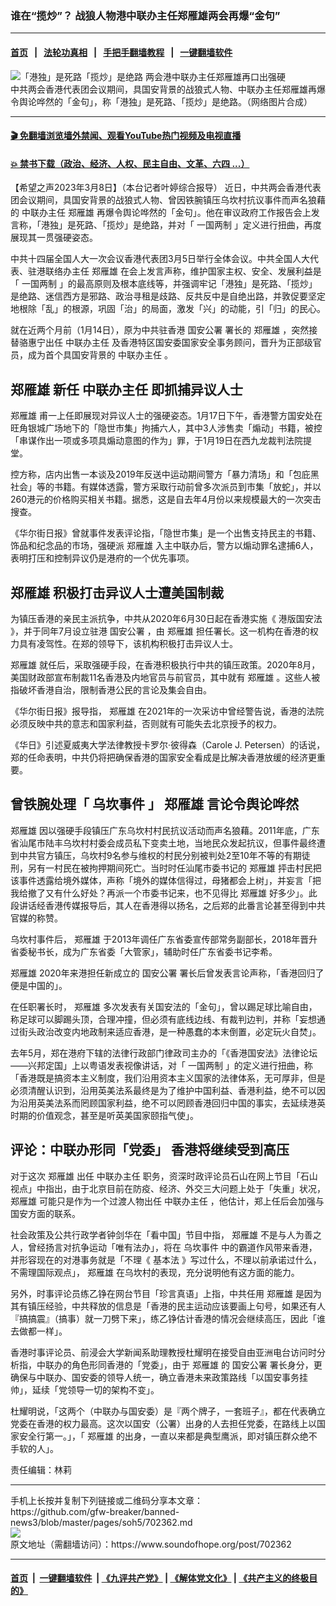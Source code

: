 ### 谁在“揽炒”？ 战狼人物港中联办主任郑雁雄两会再爆“金句”
------------------------

#### [首页](https://github.com/gfw-breaker/banned-news3/blob/master/README.md) &nbsp;&nbsp;|&nbsp;&nbsp; [法轮功真相](https://github.com/begood0513/basic/blob/master/README.md)  &nbsp;&nbsp;|&nbsp;&nbsp; [手把手翻墙教程](https://github.com/gfw-breaker/guides/wiki)  &nbsp;&nbsp;|&nbsp;&nbsp; [一键翻墙软件](https://github.com/gfw-breaker/nogfw/blob/master/README.md)  



<div><img alt="「港独」是死路「揽炒」是绝路 两会港中联办主任郑雁雄再口出强硬" src="https://img.soundofhope.org/2023-03/1678267029742.jpeg"/>
<br/><figcaption class="caption">
 中共两会香港代表团会议期间，具国安背景的战狼式人物、中联办主任郑雁雄再爆令舆论哗然的「金句」，称「港独」是死路、「揽炒」是绝路。（网络图片合成）
</figcaption></div><hr/>

#### [ 🎬  免翻墙浏览墙外禁闻、观看YouTube热门视频及电视直播](https://github.com/gfw-breaker/HelloWorld)

#### [ 💥  禁书下载（政治、经济、人权、民主自由、文革、六四 ...）](https://github.com/gfw-breaker/books/blob/master/README.md)

<div><div class="Content__Wrapper sc-1bvya0-0 elmmKw article_body" data-checkusr="" itemprop="articleBody">
 <div id="post_place_1">
 </div>
 <p class="meta-top">
  <span class="meta">
   【希望之声2023年3月8日】（本台记者叶婷综合报导）
  </span>
  近日，中共两会香港代表团会议期间，具国安背景的战狼式人物、曾因铁腕镇压乌坎村抗议事件而声名狼藉的
  <ok href="/term/66517">
   中联办主任
  </ok>
  <ok href="/term/317689">
   郑雁雄
  </ok>
  再爆令舆论哗然的「金句」。他在审议政府工作报告会上发言称，「港独」是死路、「揽炒」是绝路，并对「
  <ok href="/term/1658">
   一国两制
  </ok>
  」定义进行扭曲，再度展现其一贯强硬姿态。
 </p>
 <p>
  中共十四届全国人大一次会议香港代表团3月5日举行全体会议。中共全国人大代表、驻港联络办主任
  <ok href="/term/317689">
   郑雁雄
  </ok>
  在会上发言声称，维护国家主权、安全、发展利益是「
  <ok href="/term/1658">
   一国两制
  </ok>
  」的最高原则及根本底线等，并强调牢记「港独」是死路、「揽炒」是绝路、迷信西方是邪路、政治寻租是歧路、反共反中是自绝出路，并敦促要坚定地根除「乱」的根源，巩固「治」的局面，激发「兴」的动能，引「归」的民心。
 </p>
 <p>
  就在近两个月前（1月14日），原为中共驻香港
  <ok href="/term/316339">
   国安公署
  </ok>
  署长的
  <ok href="/term/317689">
   郑雁雄
  </ok>
  ，突然接替骆惠宁出任
  <ok href="/term/66517">
   中联办主任
  </ok>
  及香港特区国安委国家安全事务顾问，晋升为正部级官员，成为首个具国安背景的
  <ok href="/term/66517">
   中联办主任
  </ok>
  。
 </p>
 <h2>
  <ok href="/term/317689">
   郑雁雄
  </ok>
  新任
  <ok href="/term/66517">
   中联办主任
  </ok>
  即抓捕异议人士
 </h2>
 <p>
  <ok href="/term/317689">
   郑雁雄
  </ok>
  甫一上任即展现对异议人士的强硬姿态。1月17日下午，香港警方国安处在旺角银城广场地下的「隐世市集」拘捕六人，其中3人涉售卖「煽动」书籍，被控「串谋作出一项或多项具煽动意图的作为」罪，于1月19日在西九龙裁判法院提堂。
 </p>
 <p>
  控方称，店内出售一本谈及2019年反送中运动期间警方「暴力清场」和「包庇黑社会」等的书籍。有媒体透露，警方采取行动前曾多次派员到市集「放蛇」，并以260港元的价格购买相关书籍。据悉，这是自去年4月份以来规模最大的一次突击搜查。
 </p>
 <p>
  《华尔街日报》曾就事件发表评论指，「隐世市集」是一个出售支持民主的书籍、饰品和纪念品的市场，强硬派
  <ok href="/term/317689">
   郑雁雄
  </ok>
  入主中联办后，警方以煽动罪名逮捕6人，表明打压和控制异议仍是港府的一个优先事项。
 </p>
 <h2>
  <ok href="/term/317689">
   郑雁雄
  </ok>
  积极打击异议人士遭美国制裁
 </h2>
 <p>
  为镇压香港的亲民主派抗争，中共从2020年6月30日起在香港实施《
  <ok href="/term/289951">
   港版国安法
  </ok>
  》，并于同年7月设立驻港
  <ok href="/term/316339">
   国安公署
  </ok>
  ，由
  <ok href="/term/317689">
   郑雁雄
  </ok>
  担任署长。这一机构在香港的权力具有凌驾性。在郑的领导下，该机构积极打击异议人士。
 </p>
 <p>
  <ok href="/term/317689">
   郑雁雄
  </ok>
  就任后，采取强硬手段，在香港积极执行中共的镇压政策。2020年8月，美国财政部宣布制裁11名香港及内地官员与前官员，其中就有
  <ok href="/term/317689">
   郑雁雄
  </ok>
  。这些人被指破坏香港自治，限制香港公民的言论及集会自由。
 </p>
 <p>
  《华尔街日报》报导指，
  <ok href="/term/317689">
   郑雁雄
  </ok>
  在2021年的一次采访中曾经警告说，香港的法院必须反映中共的意志和国家利益，否则就有可能失去北京授予的权力。
 </p>
 <p>
  《华日》引述夏威夷大学法律教授卡罗尔·彼得森（Carole J. Petersen）的话说，郑的任命表明，中共仍将把确保香港的国家安全看成是比解决香港放缓的经济更重要。
 </p>
 <h2>
  曾铁腕处理「
  <ok href="/term/16827">
   乌坎事件
  </ok>
  」
  <ok href="/term/317689">
   郑雁雄
  </ok>
  言论令舆论哗然
 </h2>
 <p>
  <ok href="/term/317689">
   郑雁雄
  </ok>
  因以强硬手段镇压广东乌坎村村民抗议活动而声名狼藉。2011年底，广东省汕尾市陆丰乌坎村村委会成员私下变卖土地，当地民众发起抗议，但事件最终遭到中共官方镇压，乌坎村9名参与维权的村民分别被判处2至10年不等的有期徒刑，另有一村民在被拘押期间死亡。当时时任汕尾市委书记的
  <ok href="/term/317689">
   郑雁雄
  </ok>
  抨击村民把该事件透露给境外媒体，声称「境外的媒体信得过，母猪都会上树」，并妄言「把我给撤了又有什么好处？再派一个市委书记来，也不见得比
  <ok href="/term/317689">
   郑雁雄
  </ok>
  好多少」。此段讲话经香港传媒报导后，其人在香港得以扬名，之后郑的此番言论甚至得到中共官媒的称赞。
 </p>
 <p>
  乌坎村事件后，
  <ok href="/term/317689">
   郑雁雄
  </ok>
  于2013年调任广东省委宣传部常务副部长，2018年晋升省委秘书长，成为广东省委「大管家」，辅助时任广东省委书记李希。
 </p>
 <p>
  <ok href="/term/317689">
   郑雁雄
  </ok>
  2020年来港担任新成立的
  <ok href="/term/316339">
   国安公署
  </ok>
  署长后曾发表言论声称，「香港回归了便是中国的」。
 </p>
 <p>
  在任职署长时，
  <ok href="/term/317689">
   郑雁雄
  </ok>
  多次发表有关国安法的「金句」，曾以踢足球比喻自由，称足球可以脚踢头顶，合理冲撞，但必须有底线边线、有裁判边判，并称「妄想通过街头政治改变内地政制来适应香港，是一种愚蠢的本末倒置，必定玩火自焚」。
 </p>
 <p>
  去年5月，郑在港府下辖的法律行政部门律政司主办的「《香港国安法》法律论坛——兴邦定国」上以粤语发表视像讲话，对「
  <ok href="/term/1658">
   一国两制
  </ok>
  」的定义进行扭曲，称「香港既是搞资本主义制度，我们沿用资本主义国家的法律体系，无可厚非，但是必须清醒认识到，沿用英美法系最终是为了维护中国利益、香港利益，绝不可以因为沿用英美法系而罔顾国家利益，绝不可以罔顾香港回归中国的事实，去延续港英时期的价值观念，甚至是听英美国家颐指气使」。
 </p>
 <h2>
  评论：中联办形同「党委」 香港将继续受到高压
 </h2>
 <p>
  对于这次
  <ok href="/term/317689">
   郑雁雄
  </ok>
  出任
  <ok href="/term/66517">
   中联办主任
  </ok>
  职务，资深时政评论员石山在网上节目「石山视点」中指出，由于北京目前在防疫、经济、外交三大问题上处于「失重」状况，
  <ok href="/term/317689">
   郑雁雄
  </ok>
  可能只是作为一个过渡人物出任
  <ok href="/term/66517">
   中联办主任
  </ok>
  ，他估计，郑上任后会加强与国安方面的联系。
 </p>
 <p>
  社会政策及公共行政学者钟剑华在「看中国」节目中指，
  <ok href="/term/317689">
   郑雁雄
  </ok>
  不是与人为善之人，曾经扬言对抗争运动「唯有法办」，将在
  <ok href="/term/16827">
   乌坎事件
  </ok>
  中的霸道作风带来香港，并形容现在的对港事务就是「不理《
  <ok href="/term/14277">
   基本法
  </ok>
  》写过什么，不理以前承诺过什么，不需理国际观点」，
  <ok href="/term/317689">
   郑雁雄
  </ok>
  在乌坎村的表现，充分说明他有这方面的能力。
 </p>
 <p>
  另外，时事评论员练乙铮在网台节目「珍言真语」上指，中共任用
  <ok href="/term/317689">
   郑雁雄
  </ok>
  是因为其有镇压经验，中共释放的信息是「香港的民主运动应该要画上句号，如果还有人『搞搞震』（搞事）就一刀劈下来」，练乙铮估计香港的情况会继续高压，因此「谁去做都一样」。
 </p>
 <p>
  香港时事评论员、前浸会大学新闻系助理教授杜耀明在接受自由亚洲电台访问时分析指，中联办的角色形同香港的「党委」，由于
  <ok href="/term/317689">
   郑雁雄
  </ok>
  的
  <ok href="/term/316339">
   国安公署
  </ok>
  署长身分，更确保与中联办、国安委的领导人统一，确立香港未来政策路线「以国安事务挂帅」，延续「党领导一切的架构不变」。
 </p>
 <p>
  杜耀明说，「这两个（中联办与国安委）是『两个牌子，一套班子』，都在代表确立党委在香港的权力最高。这次以国安（公署）出身的人去担任党委，在路线上以国家安全行第一。」，「
  <ok href="/term/317689">
   郑雁雄
  </ok>
  的出身，一直以来都是典型鹰派，即对镇压群众绝不手软的人」。
 </p>
 <p class="meta-btm">
  责任编辑：林莉
 </p>
</div>
</div>
<hr/>
手机上长按并复制下列链接或二维码分享本文章：<br/>
https://github.com/gfw-breaker/banned-news3/blob/master/pages/soh5/702362.md <br/>
<a href='https://github.com/gfw-breaker/banned-news3/blob/master/pages/soh5/702362.md'><img src='https://github.com/gfw-breaker/banned-news3/blob/master/pages/soh5/702362.md.png'/></a> <br/>
原文地址（需翻墙访问）：https://www.soundofhope.org/post/702362


------------------------
#### [首页](https://github.com/gfw-breaker/banned-news3/blob/master/README.md) &nbsp;|&nbsp; [一键翻墙软件](https://github.com/gfw-breaker/nogfw/blob/master/README.md) &nbsp;| [《九评共产党》](https://github.com/gfw-breaker/9ping.md/blob/master/README.md#九评之一评共产党是什么) | [《解体党文化》](https://github.com/gfw-breaker/jtdwh.md/blob/master/README.md) | [《共产主义的终极目的》](https://github.com/gfw-breaker/gczydzjmd.md/blob/master/README.md)


<img src='http://gfw-breaker.win/banned-news3/pages/soh5/702362.md' width='0px' height='0px'/>